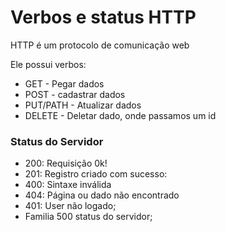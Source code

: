 # Verbos e status HTTP

HTTP é um protocolo de comunicação web

Ele possui verbos:

- GET - Pegar dados
- POST - cadastrar dados
- PUT/PATH - Atualizar dados
- DELETE - Deletar dado, onde passamos um id

### Status do Servidor

- 200: Requisição 0k!
- 201: Registro criado com  sucesso:
- 400: Sintaxe inválida
- 404: Página ou dado não encontrado
- 401: User não logado;
- Familia 500 status do servidor;

